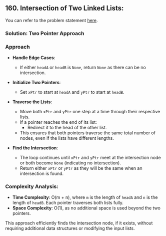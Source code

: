 ## 160. Intersection of Two Linked Lists:

You can refer to the problem statement [here](https://leetcode.com/problems/intersection-of-two-linked-lists/description/).

### Solution: Two Pointer Approach

### Approach

- **Handle Edge Cases**:
  - If either `headA` or `headB` is `None`, return `None` as there can be no intersection.
- **Initialize Two Pointers**:

  - Set `xPtr` to start at `headA` and `yPtr` to start at `headB`.

- **Traverse the Lists**:

  - Move both `xPtr` and `yPtr` one step at a time through their respective lists.
  - If a pointer reaches the end of its list:
    - Redirect it to the head of the other list.
  - This ensures that both pointers traverse the same total number of nodes, even if the lists have different lengths.

- **Find the Intersection**:
  - The loop continues until `xPtr` and `yPtr` meet at the intersection node or both become `None` (indicating no intersection).
  - Return either `xPtr` or `yPtr` as they will be the same when an intersection is found.

### Complexity Analysis:

- **Time Complexity**: O(m + n), where `m` is the length of `headA` and `n` is the length of `headB`. Each pointer traverses both lists fully.
- **Space Complexity**: O(1), as no additional space is used beyond the two pointers.

This approach efficiently finds the intersection node, if it exists, without requiring additional data structures or modifying the input lists.
